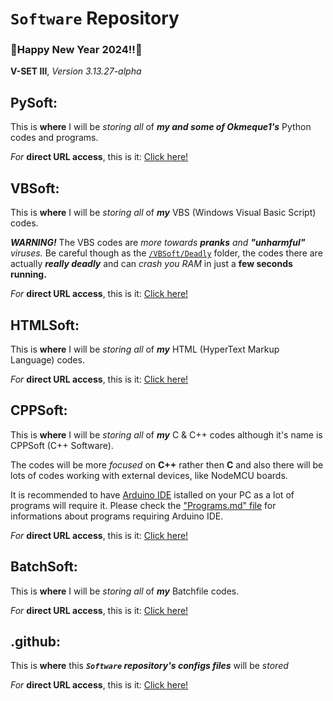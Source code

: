 # `Software` Repository
### **🎉Happy New Year 2024!!🌟**

**V-SET III**, *Version 3.13.27-alpha*

## PySoft:
This is **where** I will be *storing all* of ***my and some of Okmeque1's*** Python codes and programs.

*For* **direct URL access**, this is it: [Click here!](https://github.com/GamerSoft24/Software/tree/Main/PySoft)

## VBSoft:
This is **where** I will be *storing all* of ***my*** VBS (Windows Visual Basic Script) codes.

***WARNING!*** The VBS codes are *more towards **pranks** and **"unharmful"** viruses.* Be careful though as the [`/VBSoft/Deadly`](https://github.com/GamerSoft24/Software/tree/Main/VBSoft/Deadly) folder, the codes there are actually ***really deadly*** and can *crash you RAM* in just a **few seconds running.** 

*For* **direct URL access**, this is it: [Click here!](https://github.com/GamerSoft24/Software/tree/Main/VBSoft)

## HTMLSoft:

This is **where** I will be *storing all* of ***my*** HTML (HyperText Markup Language) codes.

*For* **direct URL access**, this is it: [Click here!](https://github.com/GamerSoft24/Software/tree/Main/HTMLSoft)

## CPPSoft:

This is **where** I will be *storing all* of ***my*** C & C++ codes although it's name is CPPSoft (C++ Software).

The codes will be more *focused* on **C++** rather then **C** and also there will be lots of codes working with external devices, like NodeMCU boards.

It is recommended to have [Arduino IDE](https://www.arduino.cc/en/software) istalled on your PC as a lot of programs will require it. Please check the ["Programs.md" file](https://github.com/GamerSoft24/Software/blob/Main/Programs.md) for informations about programs requiring Arduino IDE.

*For* **direct URL access**, this is it: [Click here!](https://github.com/GamerSoft24/Software/tree/Main/CPPSoft)

## BatchSoft:

This is **where** I will be *storing all* of ***my*** Batchfile codes.

*For* **direct URL access**, this is it: [Click here!](https://github.com/GamerSoft24/Software/tree/Main/BatchSoft)

## .github:

This is **where** this ***`Software` repository's configs files*** will be *stored*

*For* **direct URL access**, this is it: [Click here!](https://github.com/GamerSoft24/Software/tree/Main/.github)
